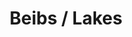 ---
inv_num: 2017-074
add_credit:
url: 2017-074-beibs-lakes
title: Beibs / Lakes
year: '2017'
display_year: '2017'
medium: 1920x1080 H.264/MPEG-4 Part 10 looped digital file (from 11 lossless TIFS),
  media player, 65–75” flatscreen, armature, various cables
dims:
pitch:
ps:
live_url:
youtube:
related_code:
subheading:
download:
commission:
layout: things-i-made
---